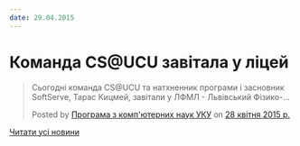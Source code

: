 ```yaml
---
date: 29.04.2015
---
```

# Команда CS@UCU завітала у ліцей

<blockquote cite="https://www.facebook.com/csatucu/posts/1439663252994108">

Сьогодні команда CS@UCU та натхненник програми і засновник SoftServe, Тарас Кицмей, завітали у ЛФМЛ - Львівський Фізико-...

Posted by [Програма з комп'ютерних наук УКУ](https://www.facebook.com/csatucu) on [28 квітня 2015 р.](https://www.facebook.com/csatucu/posts/1439663252994108)</blockquote>

[Читати усі новини](/news)
